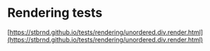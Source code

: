 Rendering tests
===============

[https://stbrnd.github.io/tests/rendering/unordered.div.render.html](https://stbrnd.github.io/tests/rendering/unordered.div.render.html)
